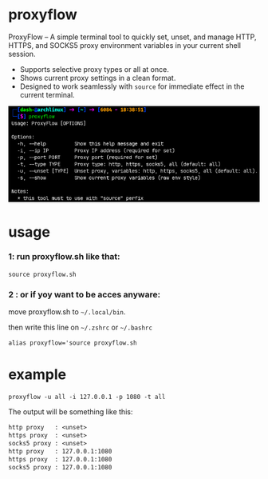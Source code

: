 # proxyflow
ProxyFlow – A simple terminal tool to quickly set, unset, and manage HTTP, HTTPS, and SOCKS5 proxy environment variables in your current shell session.

- Supports selective proxy types or all at once.
- Shows current proxy settings in a clean format.
- Designed to work seamlessly with `source` for immediate effect in the current terminal.

![fastest window](ss.png)

# usage

### 1: run proxyflow.sh like that:

```
source proxyflow.sh
```


### 2 : or if yoy want to be acces anyware:

move proxyflow.sh to ```~/.local/bin```.

then write this line on ```~/.zshrc``` or ```~/.bashrc```

```
alias proxyflow='source proxyflow.sh
```

# example
```
proxyflow -u all -i 127.0.0.1 -p 1080 -t all
```

The output will be something like this:

```
http proxy   : <unset>
https proxy  : <unset>
socks5 proxy : <unset>
http proxy   : 127.0.0.1:1080
https proxy  : 127.0.0.1:1080
socks5 proxy : 127.0.0.1:1080
```
